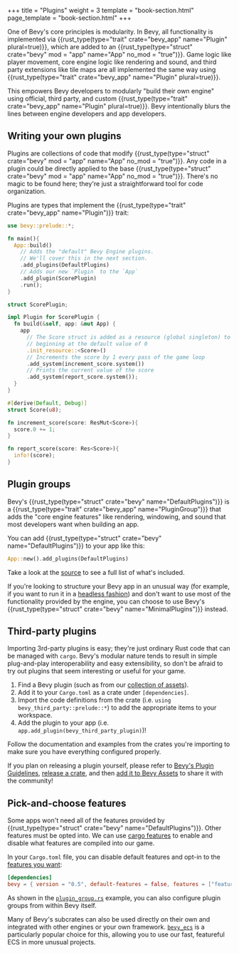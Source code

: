 +++
title = "Plugins"
weight = 3
template = "book-section.html"
page_template = "book-section.html"
+++

One of Bevy's core principles is modularity. In Bevy, all functionality is implemented via {{rust_type(type="trait" crate="bevy_app" name="Plugin" plural=true)}}, which are added to an  {{rust_type(type="struct" crate="bevy" mod = "app" name="App" no_mod = "true")}}. Game logic like player movement, core engine logic like rendering and sound, and third party extensions like tile maps are all implemented the same way using {{rust_type(type="trait" crate="bevy_app" name="Plugin" plural=true)}}.

This empowers Bevy developers to modularly "build their own engine" using official, third party, and custom {{rust_type(type="trait" crate="bevy_app" name="Plugin" plural=true)}}. Bevy intentionally blurs the lines between engine developers and app developers.

## Writing your own plugins

Plugins are collections of code that modify {{rust_type(type="struct" crate="bevy" mod = "app" name="App" no_mod = "true")}}.
Any code in a plugin could be directly applied to the base {{rust_type(type="struct" crate="bevy" mod = "app" name="App" no_mod = "true")}}.
There's no magic to be found here; they're just a straightforward tool for code organization.

Plugins are types that implement the {{rust_type(type="trait" crate="bevy_app" name="Plugin")}} trait:

```rust
use bevy::prelude::*;

fn main(){
  App::build()
    // Adds the "default" Bevy Engine plugins.
    // We'll cover this in the next section.
    .add_plugins(DefaultPlugins)
    // Adds our new `Plugin` to the `App`
    .add_plugin(ScorePlugin)
    .run();
}

struct ScorePlugin;

impl Plugin for ScorePlugin {
  fn build(&self, app: &mut App) {
    app
      // The Score struct is added as a resource (global singleton) to the world, 
      // beginning at the default value of 0
      .init_resource::<Score>()
      // Increments the score by 1 every pass of the game loop
      .add_system(increment_score.system())
      // Prints the current value of the score
      .add_system(report_score.system());
  }
}

#[derive(Default, Debug)]
struct Score(u8);

fn increment_score(score: ResMut<Score>){
  score.0 += 1;
}

fn report_score(score: Res<Score>){
  info!(score);
}
```

## Plugin groups

Bevy's {{rust_type(type="struct" crate="bevy" name="DefaultPlugins")}} is a {{rust_type(type="trait" crate="bevy_app" name="PluginGroup")}} that adds the "core engine features" like rendering, windowing, and sound that most developers want when building an app.

You can add {{rust_type(type="struct" crate="bevy" name="DefaultPlugins")}} to your app like this:

```rust
App::new().add_plugins(DefaultPlugins)
```

Take a look at the [source](https://github.com/bevyengine/bevy/blob/latest/crates/bevy_internal/src/default_plugins.rs) to see a full list of what's included.

If you're looking to structure your Bevy app in an unusual way (for example, if you want to run it in a [headless fashion](https://github.com/bevyengine/bevy/blob/latest/examples/app/headless.rs)) and don't want to use most of the functionality provided by the engine, you can choose to use  Bevy's {{rust_type(type="struct" crate="bevy" name="MinimalPlugins")}} instead.

## Third-party plugins

Importing 3rd-party plugins is easy; they're just ordinary Rust code that can be managed with `cargo`.
Bevy's modular nature tends to result in simple plug-and-play interoperability and easy extensibility, so don't be afraid to try out plugins that seem interesting or useful for your game.

1. Find a Bevy plugin (such as from our [collection of assets](https://bevyengine.org/assets/)).
2. Add it to your `Cargo.toml` as a crate under `[dependencies]`.
3. Import the code definitions from the crate (i.e. `using bevy_third_party::prelude::*`) to add the appropriate items to your workspace.
4. Add the plugin to your app (i.e. `app.add_plugin(bevy_third_party_plugin)`)!

Follow the documentation and examples from the crates you're importing to make sure you have everything configured properly.

If you plan on releasing a plugin yourself, please refer to [Bevy's Plugin Guidelines](https://github.com/bevyengine/bevy/blob/main/docs/plugins_guidelines.md), [release a crate](https://doc.rust-lang.org/cargo/reference/publishing.html), and then [add it to Bevy Assets](https://github.com/bevyengine/bevy-assets/) to share it with the community!

## Pick-and-choose features

Some apps won't need all of the features provided by {{rust_type(type="struct" crate="bevy" name="DefaultPlugins")}}. Other features must be opted into. We can use [cargo features](https://doc.rust-lang.org/cargo/reference/features.html) to enable and disable what features are compiled into our game.

In your `Cargo.toml` file, you can disable default features and opt-in to the [features you want](https://github.com/bevyengine/bevy/blob/main/docs/cargo_features.md):

```toml
[dependencies]
bevy = { version = "0.5", default-features = false, features = ["feature_name"] }
```

As shown in the [`plugin_group.rs`](https://github.com/bevyengine/bevy/blob/latest/examples/app/plugin_group.rs) example, you can also configure plugin groups from within Bevy itself.

Many of Bevy's subcrates can also be used directly on their own and integrated with other engines or your own framework.
[`bevy_ecs`](https://crates.io/crates/bevy_ecs) is a particularly popular choice for this, allowing you to use our fast, featureful ECS in more unusual projects.
